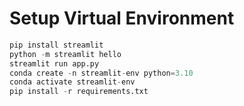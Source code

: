 # Setup Virtual Environment

```python
pip install streamlit
python -m streamlit hello
streamlit run app.py
conda create -n streamlit-env python=3.10
conda activate streamlit-env
pip install -r requirements.txt
```
